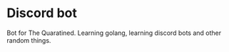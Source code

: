 # Discord bot

Bot for The Quaratined. Learning golang, learning discord bots and other random things.


